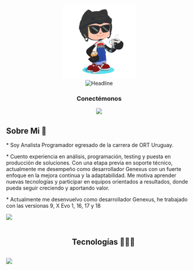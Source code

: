 <div>
    <div align=center>
        <img src="https://raw.githubusercontent.com/AhmedFathyDev/AhmedFathyDev/main/GitHub.png"
            alt="GitHub Octocat Drinking a Cup of Coffee" height="200">
    </div>
    <div align=center>
        <img src="https://readme-typing-svg.herokuapp.com?color=%236FDA44&size=32&center=true&vCenter=true&width=600&height=50&lines=Hola,+me+llamo+Santiago+Silva+%F0%9F%91%8B;Analista+Programador"
            alt="Headline" />
    </div>
    <h3 align="center">Conectémonos</h3>
<p align="center">
  <a href="https://uy.linkedin.com/in/santiago-silvaf">
    <img height="50" src="https://cdn3.iconfinder.com/data/icons/social-networks-34/96/social-11-512.png"/>
  </a>
</p>    
    <h2>Sobre Mi 🙋</h2>
    <p>* Soy Analista Programador egresado de la carrera de ORT Uruguay.</p>
    <p>* Cuento experiencia en análisis, programación, testing y puesta en producción de soluciones.
    Con una etapa previa en soporte técnico, actualmente me desempeño como desarrollador Genexus con un fuerte enfoque en la mejora continua y la adaptabilidad. Me motiva aprender nuevas tecnologías y participar en equipos orientados a resultados, donde pueda seguir creciendo y aportando valor.</p>
    <p>* Actualmente me desenvuelvo como desarrollador Genexus, he trabajado con las versionas 9, X Evo 1, 16, 17 y 18</p>
      <img src=" https://avatars.githubusercontent.com/u/16494738?s=200&v=4" />   
    <div id="user-content-toc">
        <ul align="center">
            <summary>
                <h2 style="display: inline-block">Tecnologías 👨🏻‍💻</h2>
            </summary>
        </ul>
    </div>
    <!--tech stack icons-->
    <p align="left">
        <a href="https://skillicons.dev">
            <img
                src="https://skillicons.dev/icons?i=html,css,bootstrap,js,ts,jquery,react,redux,angular,cs,dotnet,java,py,django,mysql,postgres,postman,git,github&perline=10" />
        </a>
    </p>

</div>
